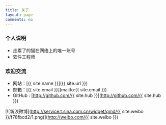 ```yaml
---
title: 关于
layout: page
comments: no
---
```


### 个人说明

* 走累了的猫在网络上的唯一账号
* 软件工程师

### 欢迎交流

* 网站：[{{ site.name }}]({{ site.url }})
* 邮箱：[{{ site.email }}](mailto:{{ site.email }})
* GitHub : [http://github.com/{{ site.hub }}](http://github.com/{{ site.hub }})

[![新浪微博](http://service.t.sina.com.cn/widget/qmd/{{ site.weibo }}/f78fbcd2/1.png)](http://weibo.com/{{ site.weibo }})
